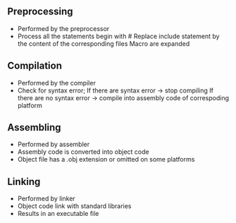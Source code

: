 ## Preprocessing
- Performed by the preprocessor
- Process all the statements begin with #
    Replace include statement by the content of the corresponding files
    Macro are expanded

## Compilation
- Performed by the compiler
- Check for syntax error;
    If there are syntax error -> stop compiling 
    If there are no syntax error -> compile into assembly code of correspoding platform

## Assembling 
- Performed by assembler
- Assembly code is converted into object code
- Object file has a .obj extension or omitted on some platforms

## Linking
- Performed by linker
- Object code link with standard libraries
- Results in an executable file
